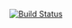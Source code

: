 [![Build Status](https://travis-ci.org/leollon/leollon.github.io.svg?branch=dev)](https://travis-ci.org/leollon/leollon.github.io)
